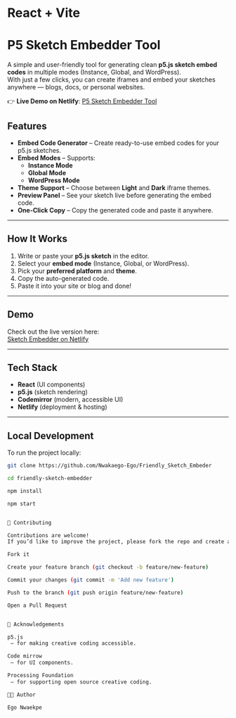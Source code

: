# React + Vite

# P5 Sketch Embedder Tool

A simple and user-friendly tool for generating clean **p5.js sketch embed codes** in multiple modes (Instance, Global, and WordPress).  
With just a few clicks, you can create iframes and embed your sketches anywhere — blogs, docs, or personal websites.

👉 **Live Demo on Netlify**: [P5 Sketch Embedder Tool](https://p5-sketch-embedder-tool.netlify.app/)

## Features

- **Embed Code Generator** – Create ready-to-use embed codes for your p5.js sketches.
- **Embed Modes** – Supports:
  - **Instance Mode**
  - **Global Mode**
  - **WordPress Mode**
- **Theme Support** – Choose between **Light** and **Dark** iframe themes.
- **Preview Panel** – See your sketch live before generating the embed code.
- **One-Click Copy** – Copy the generated code and paste it anywhere.

---

## How It Works

1. Write or paste your **p5.js sketch** in the editor.
2. Select your **embed mode** (Instance, Global, or WordPress).
3. Pick your **preferred platform** and **theme**.
4. Copy the auto-generated code.
5. Paste it into your site or blog and done!

---

## Demo

Check out the live version here:  
[Sketch Embedder on Netlify](https://p5-sketch-embedder-tool.netlify.app/)

---

## Tech Stack

- **React** (UI components)
- **p5.js** (sketch rendering)
- **Codemirror** (modern, accessible UI)
- **Netlify** (deployment & hosting)

---

## Local Development

To run the project locally:

```bash
git clone https://github.com/Nwakaego-Ego/Friendly_Sketch_Embeder

cd friendly-sketch-embedder

npm install

npm start


🤝 Contributing

Contributions are welcome!
If you’d like to improve the project, please fork the repo and create a pull request.

Fork it

Create your feature branch (git checkout -b feature/new-feature)

Commit your changes (git commit -m 'Add new feature')

Push to the branch (git push origin feature/new-feature)

Open a Pull Request


🙌 Acknowledgements

p5.js
 – for making creative coding accessible.

Code mirrow
 – for UI components.

Processing Foundation
 – for supporting open source creative coding.

👨‍💻 Author

Ego Nwaekpe


```
